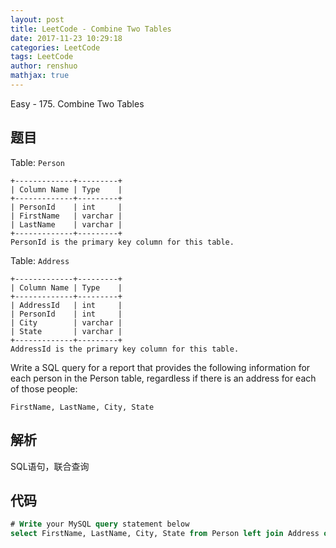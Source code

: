 ```yaml
---
layout: post
title: LeetCode - Combine Two Tables
date: 2017-11-23 10:29:18
categories: LeetCode
tags: LeetCode
author: renshuo
mathjax: true
---
```


Easy - 175. Combine Two Tables

<!--more-->

## 题目

Table: `Person`

```
+-------------+---------+
| Column Name | Type    |
+-------------+---------+
| PersonId    | int     |
| FirstName   | varchar |
| LastName    | varchar |
+-------------+---------+
PersonId is the primary key column for this table.

```

Table: `Address`

```
+-------------+---------+
| Column Name | Type    |
+-------------+---------+
| AddressId   | int     |
| PersonId    | int     |
| City        | varchar |
| State       | varchar |
+-------------+---------+
AddressId is the primary key column for this table.

```

Write a SQL query for a report that provides the following information for each person in the Person table, regardless if there is an address for each of those people:

```
FirstName, LastName, City, State
```

## 解析

SQL语句，联合查询

## 代码

``` sql
# Write your MySQL query statement below
select FirstName, LastName, City, State from Person left join Address on Person.PersonId = Address.PersonId;
```